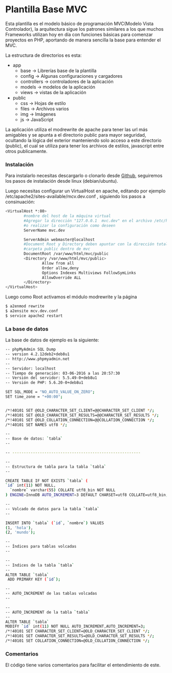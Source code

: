# Plantilla Base MVC

Esta plantilla es el modelo básico de programación MVC(Modelo Vista Controlador),
la arquitectura sigue los patrones similares a los que muchos Frameworks utilizan hoy en día con funciones básicas para comenzar proyectos en PHP, aportando de manera sencilla la base para entender el MVC.

La estructura de directorios es esta:
  - app
    - base -> Librerías base de la plantilla
    - config -> Algunas configuraciones y cargadores
    - controllers -> controladores de la aplicación
    - models -> modelos de la aplicación
    - views -> vistas de la aplicación
  - public
    - css -> Hojas de estilo
    - files -> Archivos varios
    - img -> Imágenes
    - js -> JavaScript

La aplicación utiliza el modrewrite de apache para tener las url más amigables y se apunta a el directorio public para mayor seguridad, ocultando la lógica del exterior manteniendo solo acceso a este directorio (public), el cual se utiliza para tener los archivos de estilos, javascript entre otros publicamente.

### Instalación
Para instalarlo necesitas descargarlo o clonarlo desde [Github](https://github.com/Phoenix2140/plantilla-mvc), seguiremos los pasos de instalación desde linux (debian/ubuntu).

Luego necesitas configurar un VirtualHost en apache, editando por ejemplo  /etc/apache2/sites-available/mcv.dev.conf , siguiendo los pasos a consinuación:

```sh
<VirtualHost *:80>
        #nombre del host de la máquina virtual
        #Agregar la dirección "127.0.0.1  mvc.dev" en el archivo /etc/hosts
        #o realizar la configuración como deseen
        ServerName mvc.dev

        ServerAdmin webmaster@localhost
        #Document Root y Directory deben apuntar con la dirección total a la 
        #carpeta public dentro de mvc
        DocumentRoot /var/www/html/mvc/public
        <Directory /var/www/html/mvc/public>
                Allow from all
                Order allow,deny
                Options Indexes Multiviews FollowSymLinks
                AllowOverride ALL
        </Directory>
</VirtualHost>
```
Luego como Root activamos el módulo modrewrite y la página
```sh
$ a2enmod rewrite
$ a2ensite mcv.dev.conf
$ service apache2 restart
```

### La base de datos
La base de datos de ejemplo es la siguiente:
```sh
-- phpMyAdmin SQL Dump
-- version 4.2.12deb2+deb8u1
-- http://www.phpmyadmin.net
--
-- Servidor: localhost
-- Tiempo de generación: 03-06-2016 a las 20:57:30
-- Versión del servidor: 5.5.49-0+deb8u1
-- Versión de PHP: 5.6.20-0+deb8u1

SET SQL_MODE = "NO_AUTO_VALUE_ON_ZERO";
SET time_zone = "+00:00";


/*!40101 SET @OLD_CHARACTER_SET_CLIENT=@@CHARACTER_SET_CLIENT */;
/*!40101 SET @OLD_CHARACTER_SET_RESULTS=@@CHARACTER_SET_RESULTS */;
/*!40101 SET @OLD_COLLATION_CONNECTION=@@COLLATION_CONNECTION */;
/*!40101 SET NAMES utf8 */;

--
-- Base de datos: `tabla`
--

-- --------------------------------------------------------

--
-- Estructura de tabla para la tabla `tabla`
--

CREATE TABLE IF NOT EXISTS `tabla` (
`id` int(11) NOT NULL,
  `nombre` varchar(55) COLLATE utf8_bin NOT NULL
) ENGINE=InnoDB AUTO_INCREMENT=3 DEFAULT CHARSET=utf8 COLLATE=utf8_bin;

--
-- Volcado de datos para la tabla `tabla`
--

INSERT INTO `tabla` (`id`, `nombre`) VALUES
(1, 'hola'),
(2, 'mundo');

--
-- Índices para tablas volcadas
--

--
-- Indices de la tabla `tabla`
--
ALTER TABLE `tabla`
 ADD PRIMARY KEY (`id`);

--
-- AUTO_INCREMENT de las tablas volcadas
--

--
-- AUTO_INCREMENT de la tabla `tabla`
--
ALTER TABLE `tabla`
MODIFY `id` int(11) NOT NULL AUTO_INCREMENT,AUTO_INCREMENT=3;
/*!40101 SET CHARACTER_SET_CLIENT=@OLD_CHARACTER_SET_CLIENT */;
/*!40101 SET CHARACTER_SET_RESULTS=@OLD_CHARACTER_SET_RESULTS */;
/*!40101 SET COLLATION_CONNECTION=@OLD_COLLATION_CONNECTION */;
```

### Comentarios
El código tiene varios comentarios para facilitar el entendimiento de este.
